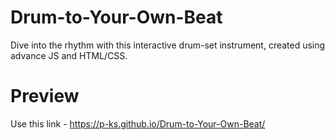 # Drum-to-Your-Own-Beat
Dive into the rhythm with this interactive drum-set instrument, created using advance JS and HTML/CSS.

# Preview
Use this link - https://p-ks.github.io/Drum-to-Your-Own-Beat/
